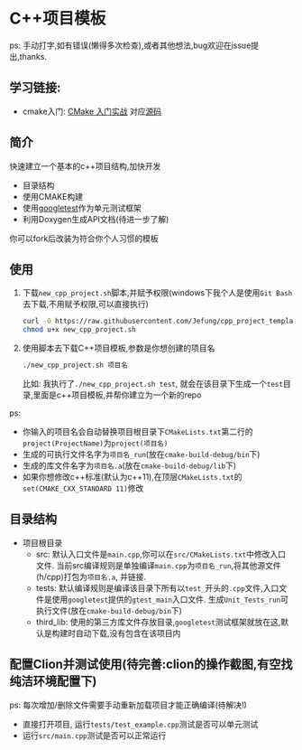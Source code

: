 # C++项目模板
ps: 手动打字,如有错误(懒得多次检查),或者其他想法,bug欢迎在issue提出,thanks.
## 学习链接:
* cmake入门: [CMake 入门实战](http://www.hahack.com/codes/cmake/) 对应[源码](https://github.com/wzpan/cmake-demo)

## 简介
快速建立一个基本的c++项目结构,加快开发

- 目录结构
- 使用CMAKE构建
- 使用[googletest](https://github.com/google/googletest)作为单元测试框架
- 利用Doxygen生成API文档(待进一步了解)

你可以fork后改装为符合你个人习惯的模板

## 使用
1. 下载`new_cpp_project.sh`脚本,并赋予权限(windows下我个人是使用`Git Bash`去下载,不用赋予权限,可以直接执行)
    ```bash
    curl -O https://raw.githubusercontent.com/Jefung/cpp_project_template/master/new_cpp_project.sh
    chmod u+x new_cpp_project.sh
    ```
2. 使用脚本去下载C++项目模板,参数是你想创建的项目名
    ```bash
    ./new_cpp_project.sh 项目名
    ```
    比如: 我执行了`./new_cpp_project.sh test`, 就会在该目录下生成一个`test`目录,里面是c++项目模板,并帮你建立为一个新的repo

ps:
* 你输入的项目名会自动替换项目根目录下`CMakeLists.txt`第二行的`project(ProjectName)`为`project(项目名)`
* 生成的可执行文件名字为`项目名_run`(放在`cmake-build-debug/bin`下)
* 生成的库文件名字为`项目名.a`(放在`cmake-build-debug/lib`下)
* 如果你想修改c++标准(默认为c++11),在顶层`CMakeLists.txt`的`set(CMAKE_CXX_STANDARD 11)`修改

## 目录结构
* 项目根目录
    * src:
        默认入口文件是`main.cpp`,你可以在`src/CMakeLists.txt`中修改入口文件.
        当前src编译规则是单独编译`main.cpp`为`项目名_run`,将其他源文件(h/cpp)打包为`项目名.a`,
        并链接.
    * tests:
        默认编译规则是编译该目录下所有以`test_`开头的`.cpp`文件,入口文件是使用`googletest`提供的`gtest_main`入口文件.
        生成`Unit_Tests_run`可执行文件(放在`cmake-build-debug/bin`下)
    * third_lib:
        使用的第三方库文件存放目录,`googletest`测试框架就放在这,默认是构建时自动下载,没有包含在该项目内

## 配置Clion并测试使用(待完善:clion的操作截图,有空找纯洁环境配置下)
ps: 每次增加/删除文件需要手动重新加载项目才能正确编译(待解决!)
* 直接打开项目, 运行`tests/test_example.cpp`测试是否可以单元测试
* 运行`src/main.cpp`测试是否可以正常运行
